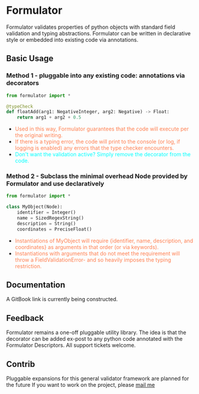 # Formulator

Formulator validates properties of python objects with standard field validation and typing abstractions.
Formulator can be written in declarative style or embedded into existing code via annotations.

Basic Usage
-----------

### Method 1 - pluggable into any existing code: annotations via decorators

```python
from formulator import *

@typeCheck
def floatAdd(arg1: NegativeInteger, arg2: Negative) -> Float:
    return arg1 + arg2 + 0.5
```

- <span style="color:coral;">Used in this way, Formulator guarantees that the code will execute per the original writing.</span>
- <span style="color:coral;">If there is a typing error, the code will print to the console (or log, if logging is enabled) any errors that the type checker encounters.</span>
- <span style="color:cyan;">Don't want the validation active? Simply remove the decorator from the code.</span>

### Method 2 - Subclass the minimal overhead Node provided by Formulator and use declaratively

```python
from formulator import *

class MyObject(Node):
    identifier = Integer()
    name = SizedRegexString()
    description = String()
    coordinates = PreciseFloat()
```

- <span style="color:coral;">Instantiations of MyObject will require {identifier, name, description, and coordinates} as arguments in that order (or via keywords).</span>
- <span style="color:coral;">Instantiations with arguments that do not meet the requirement will throw a FieldValidationError- and so heavily imposes the typing restriction.</span>

Documentation
-------------
A GitBook link is currently being constructed.

Feedback
--------
Formulator remains a one-off pluggable utility library. The idea is that the decorator can be added ex-post to any python code annotated with the Formulator Descriptors.
All support tickets welcome.

Contrib
-------

Pluggable expansions for this general validator framework are planned for the future
If you want to work on the project, please <a href="mailto:trijeets@gmail.com">mail me</a>